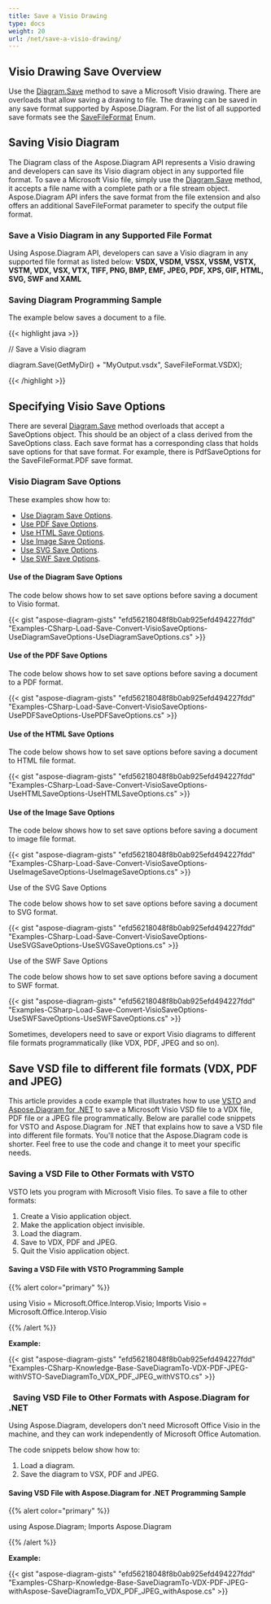 ```yaml
---
title: Save a Visio Drawing
type: docs
weight: 20
url: /net/save-a-visio-drawing/
---
```


## **Visio Drawing Save Overview**
Use the [Diagram.Save]() method to save a Microsoft Visio drawing. There are overloads that allow saving a drawing to file. The drawing can be saved in any save format supported by Aspose.Diagram. For the list of all supported save formats see the [SaveFileFormat]() Enum.
## **Saving Visio Diagram**
The Diagram class of the Aspose.Diagram API represents a Visio drawing and developers can save its Visio diagram object in any supported file format. To save a Microsoft Visio file, simply use the [Diagram.Save]() method, it accepts a file name with a complete path or a file stream object. Aspose.Diagram API infers the save format from the file extension and also offers an additional SaveFileFormat parameter to specify the output file format.
### **Save a Visio Diagram in any Supported File Format**
Using Aspose.Diagram API, developers can save a Visio diagram in any supported file format as listed below:
**VSDX, VSDM, VSSX, VSSM, VSTX, VSTM, VDX, VSX, VTX, TIFF, PNG, BMP, EMF, JPEG, PDF, XPS, GIF, HTML, SVG, SWF and XAML**
### **Saving Diagram Programming Sample**
The example below saves a document to a file.

{{< highlight java >}}

 // Save a Visio diagram

diagram.Save(GetMyDir() + "MyOutput.vsdx", SaveFileFormat.VSDX);

{{< /highlight >}}
## **Specifying Visio Save Options**
There are several [Diagram.Save]() method overloads that accept a SaveOptions object. This should be an object of a class derived from the SaveOptions class. Each save format has a corresponding class that holds save options for that save format. For example, there is PdfSaveOptions for the SaveFileFormat.PDF save format.
### **Visio Diagram Save Options**
These examples show how to:

- [Use Diagram Save Options](/diagram/net/save-a-visio-drawing/).
- [Use PDF Save Options](/diagram/net/save-a-visio-drawing/).
- [Use HTML Save Options](/diagram/net/save-a-visio-drawing/).
- [Use Image Save Options](/diagram/net/save-a-visio-drawing/).
- [Use SVG Save Options](/diagram/net/save-a-visio-drawing/).
- [Use SWF Save Options](/diagram/net/save-a-visio-drawing/).
#### **Use of the Diagram Save Options**
The code below shows how to set save options before saving a document to Visio format.

{{< gist "aspose-diagram-gists" "efd56218048f8b0ab925efd494227fdd" "Examples-CSharp-Load-Save-Convert-VisioSaveOptions-UseDiagramSaveOptions-UseDiagramSaveOptions.cs" >}}



#### **Use of the PDF Save Options**
The code below shows how to set save options before saving a document to a PDF format.

{{< gist "aspose-diagram-gists" "efd56218048f8b0ab925efd494227fdd" "Examples-CSharp-Load-Save-Convert-VisioSaveOptions-UsePDFSaveOptions-UsePDFSaveOptions.cs" >}}



#### **Use of the HTML Save Options**
The code below shows how to set save options before saving a document to HTML file format.

{{< gist "aspose-diagram-gists" "efd56218048f8b0ab925efd494227fdd" "Examples-CSharp-Load-Save-Convert-VisioSaveOptions-UseHTMLSaveOptions-UseHTMLSaveOptions.cs" >}}



#### **Use of the Image Save Options**
The code below shows how to set save options before saving a document to image file format.



{{< gist "aspose-diagram-gists" "efd56218048f8b0ab925efd494227fdd" "Examples-CSharp-Load-Save-Convert-VisioSaveOptions-UseImageSaveOptions-UseImageSaveOptions.cs" >}}


Use of the SVG Save Options

The code below shows how to set save options before saving a document to SVG format.

{{< gist "aspose-diagram-gists" "efd56218048f8b0ab925efd494227fdd" "Examples-CSharp-Load-Save-Convert-VisioSaveOptions-UseSVGSaveOptions-UseSVGSaveOptions.cs" >}}


Use of the SWF Save Options

The code below shows how to set save options before saving a document to SWF format.

{{< gist "aspose-diagram-gists" "efd56218048f8b0ab925efd494227fdd" "Examples-CSharp-Load-Save-Convert-VisioSaveOptions-UseSWFSaveOptions-UseSWFSaveOptions.cs" >}}

Sometimes, developers need to save or export Visio diagrams to different file formats programmatically (like VDX, PDF, JPEG and so on).
## **Save VSD file to different file formats (VDX, PDF and JPEG)**
This article provides a code example that illustrates how to use [VSTO](/diagram/net/save-a-visio-drawing/) and [Aspose.Diagram for .NET](/diagram/net/save-a-visio-drawing/) to save a Microsoft Visio VSD file to a VDX file, PDF file or a JPEG file programmatically. Below are parallel code snippets for VSTO and Aspose.Diagram for .NET that explains how to save a VSD file into different file formats. You'll notice that the Aspose.Diagram code is shorter. Feel free to use the code and change it to meet your specific needs.
### **Saving a VSD File to Other Formats with VSTO**
VSTO lets you program with Microsoft Visio files. To save a file to other formats:

1. Create a Visio application object.
1. Make the application object invisible.
1. Load the diagram.
1. Save to VDX, PDF and JPEG.
1. Quit the Visio application object.
#### **Saving a VSD File with VSTO Programming Sample**
{{% alert color="primary" %}} 

using Visio = Microsoft.Office.Interop.Visio;
Imports Visio = Microsoft.Office.Interop.Visio

{{% /alert %}} 

**Example:**

{{< gist "aspose-diagram-gists" "efd56218048f8b0ab925efd494227fdd" "Examples-CSharp-Knowledge-Base-SaveDiagramTo-VDX-PDF-JPEG-withVSTO-SaveDiagramTo_VDX_PDF_JPEG_withVSTO.cs" >}}
### ` `**Saving VSD File to Other Formats with Aspose.Diagram for .NET**
Using Aspose.Diagram, developers don't need Microsoft Office Visio in the machine, and they can work independently of Microsoft Office Automation.

The code snippets below show how to:

1. Load a diagram.
1. Save the diagram to VSX, PDF and JPEG.
#### **Saving VSD File with Aspose.Diagram for .NET Programming Sample**
{{% alert color="primary" %}} 

using Aspose.Diagram;
Imports Aspose.Diagram

{{% /alert %}} 

**Example:**

{{< gist "aspose-diagram-gists" "efd56218048f8b0ab925efd494227fdd" "Examples-CSharp-Knowledge-Base-SaveDiagramTo-VDX-PDF-JPEG-withAspose-SaveDiagramTo_VDX_PDF_JPEG_withAspose.cs" >}}

